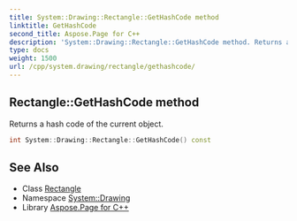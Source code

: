 ```yaml
---
title: System::Drawing::Rectangle::GetHashCode method
linktitle: GetHashCode
second_title: Aspose.Page for C++
description: 'System::Drawing::Rectangle::GetHashCode method. Returns a hash code of the current object in C++.'
type: docs
weight: 1500
url: /cpp/system.drawing/rectangle/gethashcode/
---
```

## Rectangle::GetHashCode method


Returns a hash code of the current object.

```cpp
int System::Drawing::Rectangle::GetHashCode() const
```

## See Also

* Class [Rectangle](../)
* Namespace [System::Drawing](../../)
* Library [Aspose.Page for C++](../../../)
